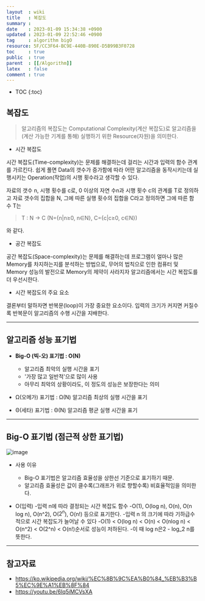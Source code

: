 ```yaml
---
layout  : wiki
title   : 복잡도 
summary : 
date    : 2023-01-09 15:34:38 +0900
updated : 2023-01-09 22:52:46 +0900
tag     : algorithm bigO
resource: 5F/CC3F64-BC9E-440B-890E-D5B99B3F0728
toc     : true
public  : true
parent  : [[/Algorithm]]
latex   : false
comment : true
---
```

* TOC
{:toc}

## 복잡도
> 알고리즘의 복잡도는 Computational Complexity(계산 복잡도)로 알고리즘을 (계산 가능한 기계를 통해) 실행하기 위한 Resource(자원)을 의미한다.
 

- 시간 복잡도

 시간 복잡도(Time-complexity)는 문제를 해결하는데 걸리는 시간과 입력의 함수 관계를 가르킨다. 쉽게 풀면 Data의 갯수가 증가함에 따라 어떤 알고리즘을 동작시키는데 실행시키는 Operation(작업)의 시행 횟수라고 생각할 수 있다. 
 
자료의 갯수 n, 시행 횟수를 c로, 0 이상의 자연 수n과 시행 횟수 c의 관계를 T로 정의하고
자료 갯수의 집합을 N, 그에 따른 실행 횟수의 집합을 C라고 정의하면 그에 따른 함수 T는

> T : N -> C (N={n|n≥0, n∈N}, C={c|c≥0, c∈N})

와 같다.


- 공간 복잡도

 공간 복잡도(Space-complexity)는 문제를 해결하는데 프로그램이 얼마나 많은 Memory를 차지하는지를 분석하는 방법으로, 무어의 법칙으로 인한 컴퓨터 및 Memory 성능의 발전으로 Memory의 제약이 사라지자 알고리즘에서는 시간 복잡도를 더 우선시한다.
 

- 시간 복잡도의 주요 요소

 결론부터 말하자면 반복문(loop)이 가장 중요한 요소이다. 입력의 크기가 커지면 커질수록 반복문이 알고리즘의 수행 시간을 지배한다.
 

---
 
## 알고리즘 성능 표기법

- **Big-O (빅-오) 표기법 : O(N)**
  - 알고리즘 최악의 실행 시간을 표기
  - '가장 많고 일반적'으로 많이 사용
  - 아무리 최악의 상황이라도, 이 정도의 성능은 보장한다는 의미


- Ω(오메가) 표기법 : Ω(N)
  알고리즘 최상의 실행 시간을 표기


- Θ(세타) 표기법 : Θ(N)
  알고리즘 평균 실행 시간을 표기
  
---

## Big-O 표기법 (점근적 상한 표기법)

![image](https://img1.daumcdn.net/thumb/R1280x0/?scode=mtistory2&fname=https%3A%2F%2Ft1.daumcdn.net%2Fcfile%2Ftistory%2F99EF1E395C7EB4B601)

- 사용 이유
  - Big-O 표기법은 알고리즘 효율성을 상한선 기준으로 표기하기 때문.
  - 알고리즘 효율성은 값이 클수록(그래프가 위로 향할수록) 비효율적임을 의미한다.
  
- O(입력)
    -입력 n에 따라 결정되는 시간 복잡도 함수
    -O(1), O(log n), O(n), O(n log n), O(n^2), O($2^n$), O(n!) 등으로 표기한다.
    -입력 n 의 크기에 따라 기하급수적으로 시간 복잡도가 늘어날 수 있다
    -O(1) < O(log n) < O(n) < O(nlog n) < O(n^2) < O(2^n) < O(n!)순서로 성능이 저하된다.
    -이 때 log n은2 - log_2 n를 뜻한다.
---

## 참고자료
- https://ko.wikipedia.org/wiki/%EC%8B%9C%EA%B0%84_%EB%B3%B5%EC%9E%A1%EB%8F%84
- https://youtu.be/6Iq5iMCVsXA
